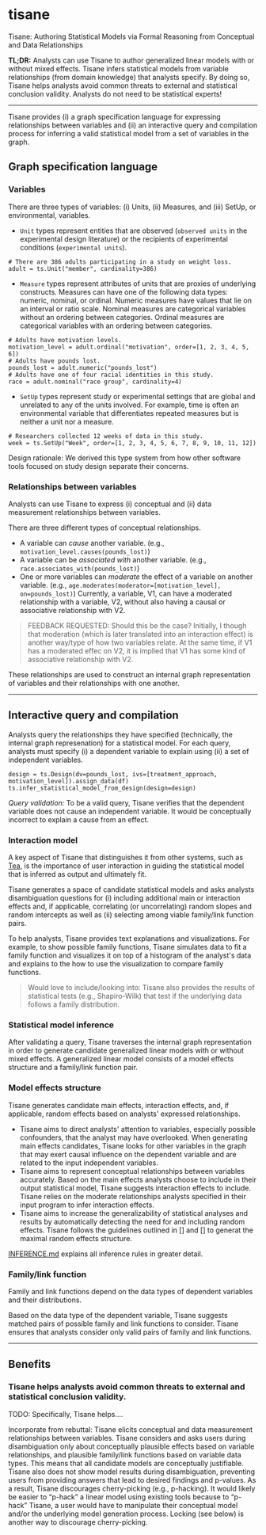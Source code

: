 # tisane
Tisane: Authoring Statistical Models via Formal Reasoning from Conceptual and Data Relationships

**TL;DR:** Analysts can use Tisane to author generalized linear models with or without mixed effects. Tisane infers statistical models from variable relationships (from domain knowledge) that analysts specify. By doing so, Tisane helps analysts avoid common threats to external and statistical conclusion validity. Analysts do not need to be statistical experts! 


----

Tisane provides (i) a graph specification language for expressing relationships between variables and (ii) an interactive query and compilation process for inferring a valid statistical model from a set of variables in the graph. 

## Graph specification language
### Variables
There are three types of variables: (i) Units, (ii) Measures, and (iii) SetUp, or environmental, variables. 
- ``Unit`` types represent entities that are observed (``observed units`` in the experimental design literature) or the recipients of experimental conditions (``experimental units``). 

```
# There are 386 adults participating in a study on weight loss.
adult = ts.Unit("member", cardinality=386)
```

- ``Measure`` types represent attributes of units that are proxies of underlying constructs. Measures can have one of the following data types: numeric, nominal, or ordinal. Numeric measures have values that lie on an interval or ratio scale. Nominal measures are categorical variables without an ordering between categories. Ordinal measures are categorical variables with an ordering between categories. 

```
# Adults have motivation levels.
motivation_level = adult.ordinal("motivation", order=[1, 2, 3, 4, 5, 6])
# Adults have pounds lost. 
pounds_lost = adult.numeric("pounds_lost")
# Adults have one of four racial identities in this study. 
race = adult.nominal("race group", cardinality=4)
```

- ``SetUp`` types represent study or experimental settings that are global and unrelated to any of the units involved. For example, time is often an environmental variable that differentiates repeated measures but is neither a unit nor a measure. 


```
# Researchers collected 12 weeks of data in this study. 
week = ts.SetUp("Week", order=[1, 2, 3, 4, 5, 6, 7, 8, 9, 10, 11, 12])
```

Design rationale: We derived this type system from how other software tools focused on study design separate their concerns. 

### Relationships between variables
Analysts can use Tisane to express (i) conceptual and (ii) data measurement relationships between variables. 

There are three different types of conceptual relationships.
- A variable can *cause* another variable. (e.g., ``motivation_level.causes(pounds_lost)``)
- A variable can be *associated with* another variable. (e.g., ``race.associates_with(pounds_lost)``)
- One or more variables can *moderate* the effect of a variable on another variable.  (e.g., ``age.moderates(moderator=[motivation_level], on=pounds_lost)``)
Currently, a variable, V1, can have a moderated relationship with a variable, V2, without also having a causal or associative relationship with V2.
> FEEDBACK REQUESTED: Should this be the case? Initially, I though that moderation (which is later translated into an interaction effect) is another way/type of how two variables relate. At the same time, if V1 has a moderated effec on V2, it is implied that V1 has some kind of associative relationship with V2. 

These relationships are used to construct an internal graph representation of variables and their relationships with one another. 


----

## Interactive query and compilation 
Analysts query the relationships they have specified (technically, the internal graph represenation) for a statistical model. For each query, analysts must specify (i) a dependent variable to explain using (ii) a set of independent variables. 

```
design = ts.Design(dv=pounds_lost, ivs=[treatment_approach, motivation_level]).assign_data(df)
ts.infer_statistical_model_from_design(design=design)
```

*Query validation:* To be a valid query, Tisane verifies that the dependent variable does not cause an independent variable. It would be conceptually incorrect to explain a cause from an effect. 

### Interaction model 
A key aspect of Tisane that distinguishes it from other systems, such as [Tea](tea-lang.org/), is the importance of user interaction in guiding the statistical model that is inferred as output and ultimately fit. 

Tisane generates a space of candidate statistical models and asks analysts disambiguation questions for (i) including additional main or interaction effects and, if applicable, correlating (or uncorrelating) random slopes and random intercepts as well as (ii) selecting among viable family/link function pairs.

To help analysts, Tisane provides text explanations and visualizations. For example, to show possible family functions, Tisane simulates data to fit a family function and visualizes it on top of a histogram of the analyst's data and explains to the how to use the visualization to compare family functions. 

> Would love to include/looking into: Tisane also provides the results of statistical tests (e.g., Shapiro-Wilk) that test if the underlying data follows a family distribution. 

### Statistical model inference
After validating a query, Tisane traverses the internal graph representation in order to generate candidate generalized linear models with or without mixed effects. A generalized linear model consists of a model effects structure and a family/link function pair. 

### Model effects structure 
<!-- generate possible statistical model effects structures and family/link functions.  -->
Tisane generates candidate main effects, interaction effects, and, if applicable, random effects based on analysts' expressed relationships. 

- Tisane aims to direct analysts' attention to variables, especially possible confounders, that the analyst may have overlooked. When generating main effects candidates, Tisane looks for other variables in the graph that may exert causal influence on the dependent variable and are related to the input independent variables. 
- Tisane aims to represent conceptual relationships between variables accurately. Based on the main effects analysts choose to include in their output statistical model, Tisane suggests interaction effects to include. Tisane relies on the moderate relationships analysts specified in their input program to infer interaction effects. 
- Tisane aims to increase the generalizability of statistical analyses and results by automatically detecting the need for and including random effects. Tisane follows the guidelines outlined in [] and [] to generat the maximal random effects structure. 

[INFERENCE.md](tisane/INFERENCE.md) explains all inference rules in greater detail. 

### Family/link function 
Family and link functions depend on the data types of dependent variables and their distributions. 

Based on the data type of the dependent variable, Tisane suggests matched pairs of possible family and link functions to consider. Tisane ensures that analysts consider only valid pairs of family and link functions. 

<!-- Two aspects: 
- generating the space
- narrowing the space -->


----
## Benefits
### Tisane helps analysts avoid common threats to external and statistical conclusion validity. 
TODO: Specifically, Tisane helps....

Incorporate from rebuttal: 
Tisane elicits conceptual and data measurement relationships between variables. Tisane considers and asks users during disambiguation only about conceptually plausible effects based on variable relationships, and plausible family/link functions based on variable data types. This means that all candidate models are conceptually justifiable. Tisane also does not show model results during disambiguation, preventing users from providing answers that lead to desired findings and p-values. As a result, Tisane discourages cherry-picking (e.g., p-hacking). It would likely be easier to “p-hack” a linear model using existing tools because to “p-hack” Tisane, a user would have to manipulate their conceptual model and/or the underlying model generation process. Locking (see below) is another way to discourage cherry-picking. 
